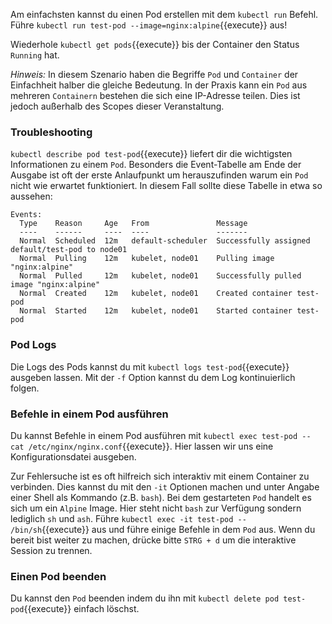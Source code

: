 Am einfachsten kannst du einen Pod erstellen mit dem `kubectl run` Befehl.
Führe `kubectl run test-pod --image=nginx:alpine`{{execute}} aus!

Wiederhole `kubectl get pods`{{execute}} bis der Container den Status `Running` hat.

*Hinweis:* In diesem Szenario haben die Begriffe `Pod` und `Container` der Einfachheit halber die gleiche Bedeutung. In der Praxis kann ein `Pod` aus mehreren `Containern` bestehen die sich eine IP-Adresse teilen. Dies ist jedoch außerhalb des Scopes dieser Veranstaltung.

### Troubleshooting

`kubectl describe pod test-pod`{{execute}} liefert dir die wichtigsten Informationen zu einem `Pod`. Besonders die Event-Tabelle am Ende der Ausgabe ist oft der erste Anlaufpunkt um herauszufinden warum ein `Pod` nicht wie erwartet funktioniert.
In diesem Fall sollte diese Tabelle in etwa so aussehen:

```
Events:
  Type    Reason     Age   From               Message
  ----    ------     ----  ----               -------
  Normal  Scheduled  12m   default-scheduler  Successfully assigned default/test-pod to node01
  Normal  Pulling    12m   kubelet, node01    Pulling image "nginx:alpine"
  Normal  Pulled     12m   kubelet, node01    Successfully pulled image "nginx:alpine"
  Normal  Created    12m   kubelet, node01    Created container test-pod
  Normal  Started    12m   kubelet, node01    Started container test-pod
```

### Pod Logs

Die Logs des Pods kannst du mit `kubectl logs test-pod`{{execute}} ausgeben lassen. Mit der `-f` Option kannst du dem Log kontinuierlich folgen.

### Befehle in einem Pod ausführen

Du kannst Befehle in einem Pod ausführen mit `kubectl exec test-pod -- cat /etc/nginx/nginx.conf`{{execute}}. Hier lassen wir uns eine Konfigurationsdatei ausgeben.

Zur Fehlersuche ist es oft hilfreich sich interaktiv mit einem Container zu verbinden. Dies kannst du mit den `-it` Optionen machen und unter Angabe einer Shell als Kommando (z.B. `bash`). Bei dem gestarteten `Pod` handelt es sich um ein `Alpine` Image. Hier steht nicht `bash` zur Verfügung sondern lediglich `sh` und `ash`.
Führe `kubectl exec -it test-pod -- /bin/sh`{{execute}} aus und führe einige Befehle in dem `Pod` aus. Wenn du bereit bist weiter zu machen, drücke bitte `STRG + d` um die interaktive Session zu trennen.

### Einen Pod beenden

Du kannst den `Pod` beenden indem du ihn mit `kubectl delete pod test-pod`{{execute}} einfach löschst.


